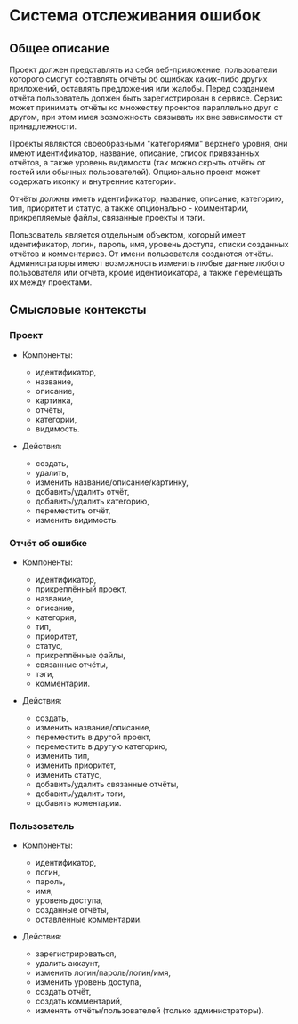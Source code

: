 # Система отслеживания ошибок

## Общее описание

Проект должен представлять из себя веб-приложение, пользователи которого смогут составлять отчёты об ошибках каких-либо других приложений, оставлять предложения или жалобы. Перед созданием отчёта пользователь должен быть зарегистрирован в сервисе. Сервис может принимать отчёты ко множеству проектов параллельно друг с другом, при этом имея возможность связывать их вне зависимости от принадлежности.

Проекты являются своеобразными "категориями" верхнего уровня, они имеют идентификатор, название, описание, список привязанных отчётов, а также уровень видимости (так можно скрыть отчёты от гостей или обычных пользователей). Опционально проект может содержать иконку и внутренние категории.

Отчёты должны иметь идентификатор, название, описание, категорию, тип, приоритет и статус, а также опционально - комментарии, прикрепляемые файлы, связанные проекты и тэги.

Пользователь является отдельным объектом, который имеет идентификатор, логин, пароль, имя, уровень доступа, списки созданных отчётов и комментариев. От имени пользователя создаются отчёты. Администраторы имеют возможность изменить любые данные любого пользователя или отчёта, кроме идентификатора, а также перемещать их между проектами.

## Смысловые контексты

### Проект

- Компоненты:
	- идентификатор,
	- название,
	- описание,
	- картинка,
	- отчёты,
	- категории,
	- видимость.

- Действия:
	- создать,
	- удалить,
	- изменить название/описание/картинку,
	- добавить/удалить отчёт,
	- добавить/удалить категорию,
	- переместить отчёт,
	- изменить видимость.

### Отчёт об ошибке

- Компоненты:
	- идентификатор,
	- прикреплённый проект,
	- название,
	- описание,
	- категория,
	- тип,
	- приоритет,
	- статус,
	- прикреплённые файлы,
	- связанные отчёты,
	- тэги,
	- комментарии.

- Действия:
	- создать,
	- изменить название/описание,
	- переместить в другой проект,
	- переместить в другую категорию,
	- изменить тип,
	- изменить приоритет,
	- изменить статус,
	- добавить/удалить связанные отчёты,
	- добавить/удалить тэги,
	- добавить коментарии.

### Пользователь

- Компоненты:
	- идентификатор,
	- логин,
	- пароль,
	- имя,
	- уровень доступа,
	- созданные отчёты,
	- оставленные комментарии.

- Действия:
	- зарегистрироваться,
	- удалить аккаунт,
	- изменить логин/пароль/логин/имя,
	- изменить уровень доступа,
	- создать отчёт,
	- создать комментарий,
	- изменять отчёты/пользователей (только администраторы).
